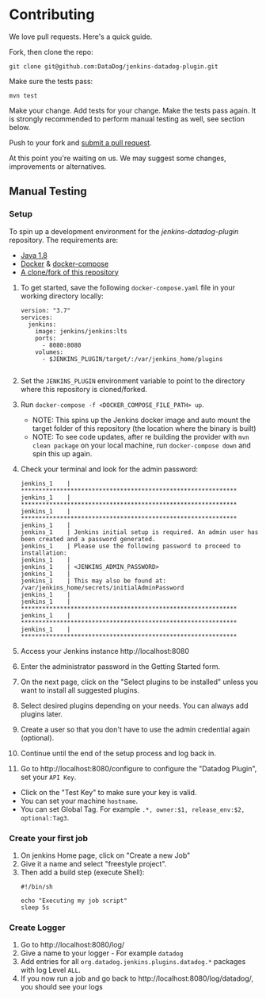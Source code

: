 # Contributing

We love pull requests. Here's a quick guide.

Fork, then clone the repo:

    git clone git@github.com:DataDog/jenkins-datadog-plugin.git

Make sure the tests pass:

    mvn test

Make your change. Add tests for your change. Make the tests pass again.
It is strongly recommended to perform manual testing as well, see section below.


Push to your fork and [submit a pull request][pr].

[pr]: https://github.com/your-username/jenkins-datadog-plugin/compare/DataDog:master...master

At this point you're waiting on us. We may suggest some changes, improvements or alternatives.

## Manual Testing

### Setup

To spin up a development environment for the *jenkins-datadog-plugin* repository. The requirements are:

* [Java 1.8](https://www.java.com/en/download/)
* [Docker](https://docs.docker.com/get-started/) & [docker-compose](https://docs.docker.com/compose/install/)
* [A clone/fork of this repository](https://help.github.com/en/articles/fork-a-repo)


1. To get started, save the following `docker-compose.yaml` file in your working directory locally:

    ```
    version: "3.7"
    services:
      jenkins:
        image: jenkins/jenkins:lts
        ports:
          - 8080:8080
        volumes:
          - $JENKINS_PLUGIN/target/:/var/jenkins_home/plugins
               
    ```

2. Set the `JENKINS_PLUGIN` environment variable to point to the directory where this repository is cloned/forked.
3. Run `docker-compose -f <DOCKER_COMPOSE_FILE_PATH> up`.
    - NOTE: This spins up the Jenkins docker image and auto mount the target folder of this repository (the location where the binary is built)
    - NOTE: To see code updates, after re building the provider with `mvn clean package` on your local machine, run `docker-compose down` and spin this up again.
4. Check your terminal and look for the admin password:
    ```
    jenkins_1    | *************************************************************
    jenkins_1    | *************************************************************
    jenkins_1    | *************************************************************
    jenkins_1    |
    jenkins_1    | Jenkins initial setup is required. An admin user has been created and a password generated.
    jenkins_1    | Please use the following password to proceed to installation:
    jenkins_1    |
    jenkins_1    | <JENKINS_ADMIN_PASSWORD>
    jenkins_1    |
    jenkins_1    | This may also be found at: /var/jenkins_home/secrets/initialAdminPassword
    jenkins_1    |
    jenkins_1    | *************************************************************
    jenkins_1    | *************************************************************
    jenkins_1    | *************************************************************
    ``` 

5. Access your Jenkins instance http://localhost:8080
6. Enter the administrator password in the Getting Started form.
7. On the next page, click on the "Select plugins to be installed" unless you want to install all suggested plugins. 
8. Select desired plugins depending on your needs. You can always add plugins later.
9. Create a user so that you don't have to use the admin credential again (optional).
10. Continue until the end of the setup process and log back in.
11. Go to http://localhost:8080/configure to configure the "Datadog Plugin", set your `API Key`.
  - Click on the "Test Key" to make sure your key is valid.
  - You can set your machine `hostname`.
  - You can set Global Tag. For example `.*, owner:$1, release_env:$2, optional:Tag3`.
  
### Create your first job

1. On jenkins Home page, click on "Create a new Job" 
2. Give it a name and select "freestyle project".
3. Then add a build step (execute Shell):
    ```
    #!/bin/sh
    
    echo "Executing my job script"
    sleep 5s
    ```

### Create Logger
1. Go to http://localhost:8080/log/
2. Give a name to your logger - For example `datadog`
3. Add entries for all `org.datadog.jenkins.plugins.datadog.*` packages with log Level `ALL`.
4. If you now run a job and go back to http://localhost:8080/log/datadog/, you should see your logs
